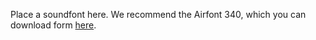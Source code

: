 Place a soundfont here. We recommend the Airfont 340, which you can download form [here](https://www.ronimusic.com/smp_ios_dls_files.htm).
